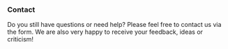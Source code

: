 ### Contact 

Do you still have questions or need help? Please feel free to contact us via the form. 
We are also very happy to receive your feedback, ideas or criticism!

